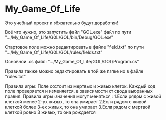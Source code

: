 # My_Game_Of_Life

Это учебный проект и обязательно будут доработки!

Всё что нужно, это запустить файл "GOL.ехе" файл по пути ".../My_Game_Of_Life/GOL/GOL/bin/Debug/GOL.exe"

Стартовое поле можно редактировать в файле "field.txt" по пути ".../My_Game_Of_Life/GOL/GOL/rules/fields.txt"

Основной .cs файл: ".../My_Game_Of_Life/GOL/GOL/Program.cs"

Правила также можно редактировать в той же папке но в файле "rules.txt" 

Правила игры:
Поле состоит из мертвых и живых клеток.
Каждый ход поле проверяется и изменяется, в зависимости от свода выбранных правил.
Правила игры (значения могут меняться):
1.Если рядом с живой клеткой менее 2-ух живых, то она умирает
2.Если рядом с живой клеткой более 3-ех живых, то она умирает
3.Если рядом с мертвой клеткой ровно 3 живых, то она рождается
